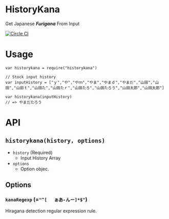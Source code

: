 # HistoryKana
Get Japanese ***Furigana*** From Input

[![Circle CI](https://circleci.com/gh/suisho/historykana.svg?style=svg)](https://circleci.com/gh/suisho/historykana)

# Usage

```
var historykana = require("historykana")

// Stock input history
var inputHistory = ["ｙ","や","やｍ","やま","やまｄ","やまだ","山田","山田","山田ｔ","山田た","山田たｒ","山田たろ","山田たろう","山田太郎","山田太郎"]

var historykana(inputHistory)
// => やまだたろう

```

# API
## `historykana(history, options)`
- `history` (Required)
  - Input History Array
- `options`
  - Option objec.

## Options
### `kanaRegexp` (=`"^[ 　ぁあ-んー]*$"`)
Hiragana detection regular expression rule.

